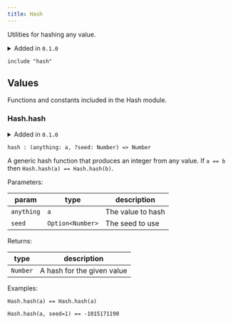 ```yaml
---
title: Hash
---
```


Utilities for hashing any value.

<details disabled>
<summary tabindex="-1">Added in <code>0.1.0</code></summary>
No other changes yet.
</details>

```grain
include "hash"
```

## Values

Functions and constants included in the Hash module.

### Hash.**hash**

<details>
<summary>Added in <code>0.1.0</code></summary>
<table>
<thead>
<tr><th>version</th><th>changes</th></tr>
</thead>
<tbody>
<tr><td><code>next</code></td><td>Added ability to set the seed</td></tr>
</tbody>
</table>
</details>

```grain
hash : (anything: a, ?seed: Number) => Number
```

A generic hash function that produces an integer from any value. If `a == b` then `Hash.hash(a) == Hash.hash(b)`.

Parameters:

|param|type|description|
|-----|----|-----------|
|`anything`|`a`|The value to hash|
|`seed`|`Option<Number>`|The seed to use|

Returns:

|type|description|
|----|-----------|
|`Number`|A hash for the given value|

Examples:

```grain
Hash.hash(a) == Hash.hash(a)
```

```grain
Hash.hash(a, seed=1) == -1015171190
```

